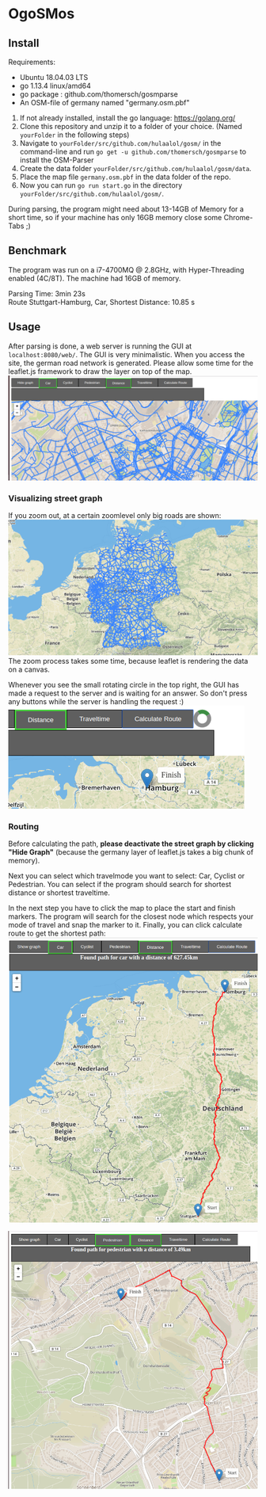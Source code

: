 # OgoSMos

## Install
Requirements:
- Ubuntu 18.04.03 LTS
- go 1.13.4 linux/amd64
- go package : github.com/thomersch/gosmparse
- An OSM-file of germany named "germany.osm.pbf"

1. If not already installed, install the go language: https://golang.org/
2. Clone this repository and unzip it to a folder of your choice. (Named `yourFolder` in the following steps)
3. Navigate to `yourFolder/src/github.com/hulaalol/gosm/` in the command-line and run `go get -u github.com/thomersch/gosmparse` to install the OSM-Parser
4. Create the data folder `yourFolder/src/github.com/hulaalol/gosm/data`.
5. Place the map file `germany.osm.pbf` in the data folder of the repo.
6. Now you can run `go run start.go` in the directory `yourFolder/src/github.com/hulaalol/gosm/`.

During parsing, the program might need about 13-14GB of Memory for a short time, so if your machine has only 16GB memory close some Chrome-Tabs ;)

## Benchmark
The program was run on a i7-4700MQ @ 2.8GHz, with Hyper-Threading enabled (4C/8T).
The machine had 16GB of memory.  

Parsing Time: 3min 23s  
Route Stuttgart-Hamburg, Car, Shortest Distance: 10.85 s  

## Usage
After parsing is done, a web server is running the GUI at `localhost:8080/web/`.
The GUI is very minimalistic. When you access the site, the german road network is generated.
Please allow some time for the leaflet.js framework to draw the layer on top of the map.
![1](/src/github.com/hulaalol/gosm/doc/1.png)
### Visualizing street graph
If you zoom out, at a certain zoomlevel only big roads are shown:
![2](/src/github.com/hulaalol/gosm/doc/2.png) 
The zoom process takes some time, because leaflet is rendering the data on a canvas.

Whenever you see the small rotating circle in the top right, the GUI has made a request to the server and is waiting for an answer. So don't press any buttons while the server is handling the request :)
![3](/src/github.com/hulaalol/gosm/doc/3.png) 

### Routing
Before calculating the path, **please deactivate the street graph by clicking "Hide Graph"** (because the germany layer of leaflet.js takes a big chunk of memory).

Next you can select which travelmode you want to select: Car, Cyclist or Pedestrian.
You can select if the program should search for shortest distance or shortest traveltime.

In the next step you have to click the map to place the start and finish markers.
The program will search for the closest node which respects your mode of travel and snap the marker to it. 
Finally, you can click calculate route to get the shortest path:
![4](/src/github.com/hulaalol/gosm/doc/4.png) 

![5](/src/github.com/hulaalol/gosm/doc/5.png) 
